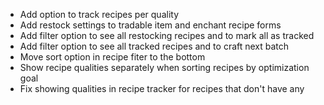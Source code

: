 - Add option to track recipes per quality
- Add restock settings to tradable item and enchant recipe forms
- Add filter option to see all restocking recipes and to mark all as tracked
- Add filter option to see all tracked recipes and to craft next batch
- Move sort option in recipe fiter to the bottom
- Show recipe qualities separately when sorting recipes by optimization goal
- Fix showing qualities in recipe tracker for recipes that don't have any